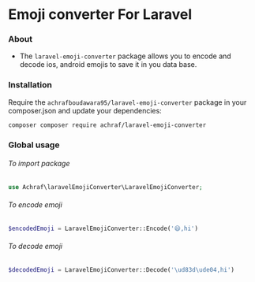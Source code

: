 # Emoji converter For Laravel
### About

- The `laravel-emoji-converter` package allows you to encode and decode ios, android emojis to save it in you data base.

### Installation

Require the `achrafboudawara95/laravel-emoji-converter` package in your composer.json and update your dependencies:

    composer composer require achraf/laravel-emoji-converter

<!-- php artisan vendor:publish --tag=laravel-emoji-converter-config -->

### Global usage

###### To import package
```php
use Achraf\laravelEmojiConverter\LaravelEmojiConverter;
```
###### To encode emoji
```php
$encodedEmoji = LaravelEmojiConverter::Encode('😄,hi')
```

###### To decode emoji
```php
$decodedEmoji = LaravelEmojiConverter::Decode('\ud83d\ude04,hi')
```
